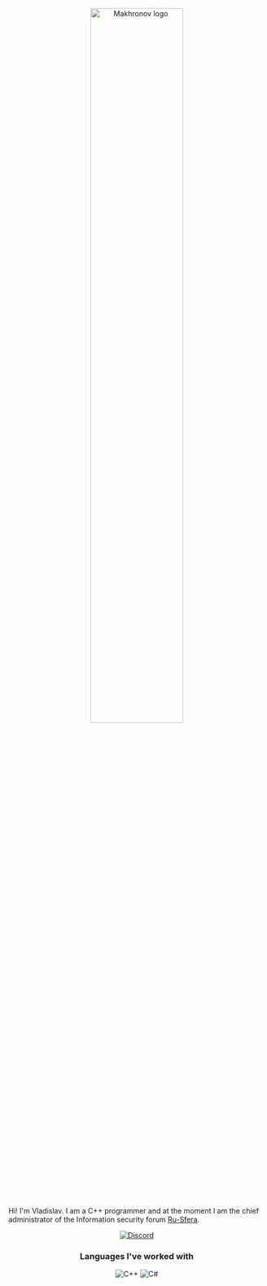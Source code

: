 <p align="center">
  <a href="https://tcno.co"><img src="https://i.imgur.com/ppB9LNC.png" alt="Makhronov logo" width="60%"></a>
</p>
  
Hi! I'm Vladislav. I am a C++ programmer and at the moment I am the chief administrator of the Information security forum [Ru-Sfera](https://ru-sfera.pw/).

<p align="center">
 <a href="https://discord.gg/d5WyvhD8tm"><img src="https://img.shields.io/badge/Discord-100000?style=for-the-badge&logo=discord&logoColor=white" alt="Discord"></a>
</p>

<h3 align="center">Languages I've worked with</h3>
<p align="center">
  <img src="https://img.shields.io/badge/C%2B%2B-00599C?style=for-the-badge&logo=c%2B%2B&logoColor=white" alt="C++">
  <img src="https://img.shields.io/badge/C%23-239120?style=for-the-badge&logo=c-sharp&logoColor=white" alt="C#">
</p>
